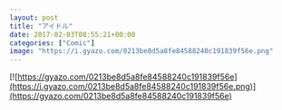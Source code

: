 ```yaml
---
layout: post
title: "アイドル"
date: 2017-02-03T08:55:21+00:00
categories: ["Comic"]
image: "https://i.gyazo.com/0213be8d5a8fe84588240c191839f56e.png"
---
```


[![https://gyazo.com/0213be8d5a8fe84588240c191839f56e](https://i.gyazo.com/0213be8d5a8fe84588240c191839f56e.png)](https://gyazo.com/0213be8d5a8fe84588240c191839f56e)
